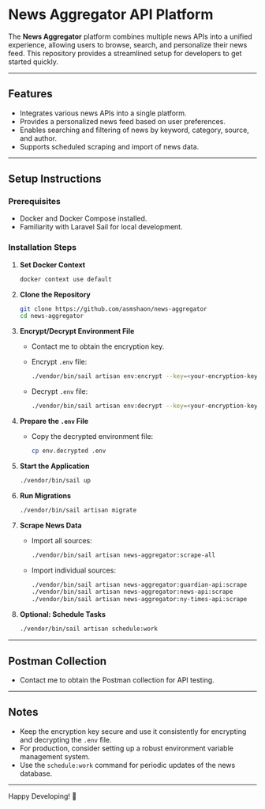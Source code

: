 # News Aggregator API Platform

The **News Aggregator** platform combines multiple news APIs into a unified experience, allowing users to browse, search, and personalize their news feed. This repository provides a streamlined setup for developers to get started quickly.

---

## Features

- Integrates various news APIs into a single platform.
- Provides a personalized news feed based on user preferences.
- Enables searching and filtering of news by keyword, category, source, and author.
- Supports scheduled scraping and import of news data.

---

## Setup Instructions

### Prerequisites

- Docker and Docker Compose installed.
- Familiarity with Laravel Sail for local development.

### Installation Steps

1. **Set Docker Context**
   ```bash
   docker context use default
   ```

2. **Clone the Repository**
   ```bash
   git clone https://github.com/asmshaon/news-aggregator
   cd news-aggregator
   ```

3. **Encrypt/Decrypt Environment File**
    - Contact me to obtain the encryption key.

    - Encrypt `.env` file:
      ```bash
      ./vendor/bin/sail artisan env:encrypt --key=<your-encryption-key> --force
      ```
    - Decrypt `.env` file:
      ```bash
      ./vendor/bin/sail artisan env:decrypt --key=<your-encryption-key> --filename=.env.decrypted --force
      ```

4. **Prepare the `.env` File**
    - Copy the decrypted environment file:
      ```bash
      cp env.decrypted .env
      ```

5. **Start the Application**
   ```bash
   ./vendor/bin/sail up
   ```

6. **Run Migrations**
   ```bash
   ./vendor/bin/sail artisan migrate
   ```

7. **Scrape News Data**
    - Import all sources:
      ```bash
      ./vendor/bin/sail artisan news-aggregator:scrape-all
      ```
    - Import individual sources:
      ```bash
      ./vendor/bin/sail artisan news-aggregator:guardian-api:scrape
      ./vendor/bin/sail artisan news-aggregator:news-api:scrape
      ./vendor/bin/sail artisan news-aggregator:ny-times-api:scrape
      ```

8. **Optional: Schedule Tasks**
   ```bash
   ./vendor/bin/sail artisan schedule:work
   ```

---

## Postman Collection

- Contact me to obtain the Postman collection for API testing.

---

## Notes

- Keep the encryption key secure and use it consistently for encrypting and decrypting the `.env` file.
- For production, consider setting up a robust environment variable management system.
- Use the `schedule:work` command for periodic updates of the news database.

---

Happy Developing! 🎉
```
